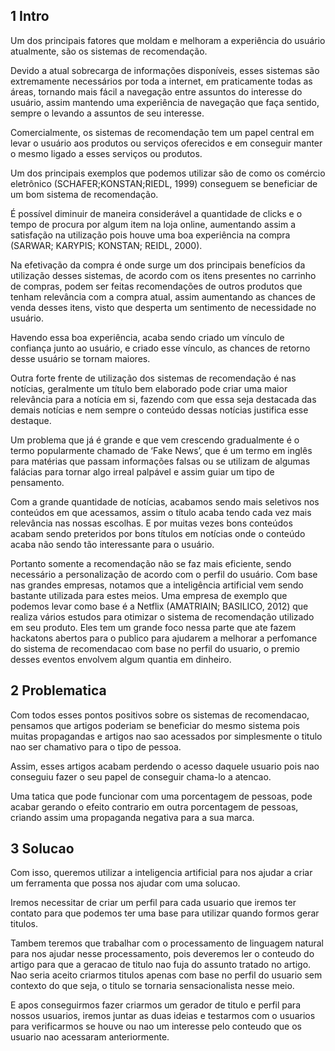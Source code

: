## 1 Intro

Um dos principais fatores que moldam e melhoram a experiência do usuário atualmente, são os sistemas de recomendação.

Devido a atual sobrecarga de informações disponíveis, esses sistemas são extremamente necessários por toda a internet, em praticamente todas as áreas, tornando mais fácil a navegação entre assuntos do interesse do usuário, assim mantendo uma experiência de navegação que faça sentido, sempre o levando a assuntos de seu interesse.

Comercialmente, os sistemas de recomendação tem um papel central em levar o usuário aos produtos ou serviços oferecidos e em conseguir manter o mesmo ligado a esses serviços ou produtos.

Um dos principais exemplos que podemos utilizar são de como os comércio eletrônico (SCHAFER;KONSTAN;RIEDL, 1999) conseguem se beneficiar de um bom sistema de recomendação.

É possível diminuir de maneira considerável a quantidade de clicks e o tempo de procura por algum item na loja online, aumentando assim a satisfação na utilização pois houve uma boa experiência na compra (SARWAR; KARYPIS; KONSTAN; REIDL, 2000).

Na efetivação da compra é onde surge um dos principais benefícios da utilização desses sistemas,
de acordo com os itens presentes no carrinho de compras,
podem ser feitas recomendações de outros produtos que tenham relevância com a compra atual,
assim aumentando as chances de venda desses itens,
visto que desperta um sentimento de necessidade no usuário.

Havendo essa boa experiência, acaba sendo criado um vínculo de confiança junto ao usuário, e criado esse vínculo, as chances de retorno desse usuário se tornam maiores.

Outra forte frente de utilização dos sistemas de recomendação é nas notícias, geralmente um título bem elaborado pode criar uma maior relevância para a notícia em si, fazendo com que essa seja destacada das demais notícias e nem sempre o conteúdo dessas notícias justifica esse destaque.

Um problema que já é grande e que vem crescendo gradualmente é o termo popularmente chamado de ‘Fake News’, que é um termo em inglês para matérias que passam informações falsas ou se utilizam de algumas falácias para tornar algo irreal palpável e assim guiar um tipo de pensamento.

Com a grande quantidade de notícias, acabamos sendo mais seletivos nos conteúdos em que acessamos, assim o título acaba tendo cada vez mais relevância nas nossas escolhas. E por muitas vezes bons conteúdos acabam sendo preteridos por bons títulos em notícias onde o conteúdo acaba não sendo tão interessante para o usuário.

Portanto somente a recomendação não se faz mais eficiente, sendo necessário a personalização de acordo com o perfil do usuário.
Com base nas grandes empresas, notamos que a inteligência artificial vem sendo bastante utilizada para estes meios.
Uma empresa de exemplo que podemos levar como base é a Netflix (AMATRIAIN; BASILICO, 2012) que realiza vários estudos para otimizar o sistema de recomendação utilizado em seu produto.
Eles tem um grande foco nessa parte que ate fazem hackatons abertos para o publico para ajudarem a melhorar a perfomance do sistema de recomendacao com base no perfil do usuario,
o premio desses eventos envolvem algum quantia em dinheiro.

## 2 Problematica

Com todos esses pontos positivos sobre os sistemas de recomendacao,
pensamos que artigos poderiam se beneficiar do mesmo sistema pois muitas propagandas e artigos nao sao acessados por simplesmente o titulo nao ser chamativo para o tipo de pessoa.

Assim, esses artigos acabam perdendo o acesso daquele usuario pois nao conseguiu fazer o seu papel de conseguir chama-lo a atencao.

Uma tatica que pode funcionar com uma porcentagem de pessoas,
pode acabar gerando o efeito contrario em outra porcentagem de pessoas,
criando assim uma propaganda negativa para a sua marca.

## 3 Solucao

Com isso, queremos utilizar a inteligencia artificial para nos ajudar a criar um ferramenta que possa nos ajudar com uma solucao.

Iremos necessitar de criar um perfil para cada usuario que iremos ter contato para que podemos ter uma base para utilizar quando formos gerar titulos.

Tambem teremos que trabalhar com o processamento de linguagem natural para nos ajudar nesse processamento,
pois deveremos ler o conteudo do artigo para que a geracao de titulo nao fuja do assunto tratado no artigo.
Nao seria aceito criarmos titulos apenas com base no perfil do usuario sem contexto do que seja,
o titulo se tornaria sensacionalista nesse meio.

E apos conseguirmos fazer criarmos um gerador de titulo e perfil para nossos usuarios, iremos juntar as duas ideias e testarmos com o usuarios para verificarmos se houve ou nao um interesse pelo conteudo que os usuario nao acessaram anteriormente.


